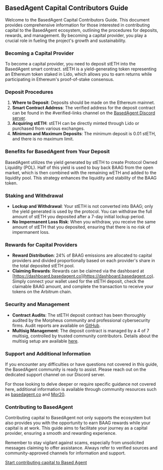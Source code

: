 ## BasedAgent Capital Contributors Guide

Welcome to the BasedAgent Capital Contributors Guide. This document provides comprehensive information for those interested in contributing capital to the BasedAgent ecosystem, outlining the procedures for deposits, rewards, and management. By becoming a capital provider, you play a crucial role in fueling the project's growth and sustainability.

### Becoming a Capital Provider

To become a capital provider, you need to deposit stETH into the BasedAgent smart contract. stETH is a yield-generating token representing an Ethereum token staked in Lido, which allows you to earn returns while participating in Ethereum's proof-of-stake consensus.

### Deposit Procedures

1. **Where to Deposit**: Deposits should be made on the Ethereum mainnet.
2. **Smart Contract Address**: The verified address for the deposit contract can be found in the #verified-links channel on the [BasedAgent Discord server](https://discord.com/channels/1251220927518216294/1251220928113803268).
3. **Acquiring stETH**: stETH can be directly minted through Lido or purchased from various exchanges.
4. **Minimum and Maximum Deposits**: The minimum deposit is 0.01 stETH, and there is no maximum limit.

### Benefits for BasedAgent from Your Deposit

BasedAgent utilizes the yield generated by stETH to create Protocol Owned Liquidity (POL). Half of this yield is used to buy back BAAG from the open market, which is then combined with the remaining wETH and added to the liquidity pool. This strategy enhances the liquidity and stability of the BAAG token.

### Staking and Withdrawal

- **Lockup and Withdrawal**: Your stETH is not converted into BAAG; only the yield generated is used by the protocol. You can withdraw the full amount of stETH you deposited after a 7-day initial lockup period.
- **No Impermanent Loss Risk**: When you withdraw, you receive the same amount of stETH that you deposited, ensuring that there is no risk of impermanent loss.

### Rewards for Capital Providers

- **Reward Distribution**: 24% of BAAG emissions are allocated to capital providers and divided proportionally based on each provider's share in the total deposited stETH pool.
- **Claiming Rewards**: Rewards can be claimed via the dashboard at [https://dashboard.basedagent.co](https://dashboard.basedagent.co). Simply connect your wallet used for the stETH deposit, check the claimable BAAG amount, and complete the transaction to receive your tokens on the Arbitrum chain.

### Security and Management

- **Contract Audits**: The stETH deposit contract has been thoroughly audited by the Morpheus community and professional cybersecurity firms. Audit reports are available on [GitHub](https://github.com/MorpheusAIs/MOR20?tab=readme-ov-file).
- **Multisig Management**: The deposit contract is managed by a 4 of 7 multisig, controlled by trusted community contributors. Details about the multisig setup are available [here](https://github.com/Morlabs/BasedAgent/blob/main/Docs/!KEYDOCS%2520README%2520FIRST!/Based%20Agent%20Multisig).

### Support and Additional Information

If you encounter any difficulties or have questions not covered in this guide, the BasedAgent community is ready to assist. Please reach out on the dedicated support channel on our Discord server.

For those looking to delve deeper or require specific guidance not covered here, additional information is available through community resources such as [basedagent.co](https://basedagent.co) and [Mor20](https://mor.org/MOR20). 

### Contributing to BasedAgent

Contributing capital to BasedAgent not only supports the ecosystem but also provides you with the opportunity to earn BAAG rewards while your capital is at work. This guide aims to facilitate your journey as a capital provider, ensuring a smooth and rewarding experience. 

Remember to stay vigilant against scams, especially from unsolicited messages claiming to offer assistance. Always refer to verified sources and community-approved channels for information and support.

[Start contributing capital to Based Agent](https://github.com/Morlabs/BasedAgent/blob/main/Docs/!KEYDOCS%2520README%2520FIRST!/Capital%20Providers/Based%20Agent%20Capital%20Providers%20Contract%20Guide.md)
